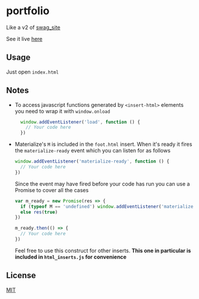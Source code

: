 # portfolio
Like a v2 of [swag_site](https://github.com/swag31415/swag-site)

See it live [here](https://swag31415.github.io/Portfolio/)

## Usage
Just open `index.html`

## Notes
- To access javascript functions generated by `<insert-html>` elements you need to wrap it with `window.onload`
  ```javascript
    window.addEventListener('load', function () {
      // Your code here
    })
  ```
- Materialize's `M` is included in the `foot.html` insert. When it's ready it fires the `materialize-ready` event which you can listen for as follows
  ```javascript
  window.addEventListener('materialize-ready', function () {
    // Your code here
  })
  ```
  Since the event may have fired before your code has run you can use a Promise to cover all the cases
  ```javascript
  var m_ready = new Promise(res => {
    if (typeof M == 'undefined') window.addEventListener('materialize-ready', () => res(true))
    else res(true)
  })

  m_ready.then(() => {
    // Your code here
  })
  ```
  Feel free to use this construct for other inserts. **This one in particular is included in `html_inserts.js` for convenience**

## License
[MIT](https://choosealicense.com/licenses/mit/)
